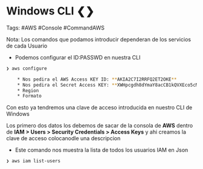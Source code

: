 # Windows CLI ❮❯

Tags: #AWS #Console #CommandAWS

Nota: Los comandos que podamos introducir dependeran de los servicios de cada Usuario

* Podemos configurar el ID:PASSWD en nuestra CLI
```bash
❯ aws configure

	* Nos pedira el AWS Access KEY ID: **AKIA2C7I2RRFQ2ET2OKE**
	* Nos pedira el Secret Access KEY: **XWHpcgdh8dYmaY8acCB1kQVXEco5cMS4ZL8qg3gD**
	* Region 
	* Formato 
```
Con esto ya tendremos una clave de acceso introducida en nuestro CLI de Windows

Los primero dos datos los debemos de sacar de la consola de **AWS** dentro de **IAM > Users > Security Credentials > Access Keys** y ahi creamos la clave de acceso colocanodle una descripcion 


* Este comando nos muestra la lista de todos los usuarios IAM en Json 
```bash
❯ aws iam list-users
```

